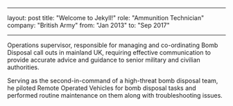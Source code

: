 ___
layout: post
title:  "Welcome to Jekyll!"
role: "Ammunition Technician"
company: "British Army"
from: "Jan 2013"
to: "Sep 2017"
___

Operations supervisor, responsible for managing and co-ordinating Bomb Disposal call outs in mainland UK, requiring effective communication to provide accurate advice and guidance to senior military and civilian authorities.

Serving as the second-in-command of a high-threat bomb disposal team, he piloted Remote Operated Vehicles for bomb disposal tasks and performed routine maintenance on them along with troubleshooting issues.
